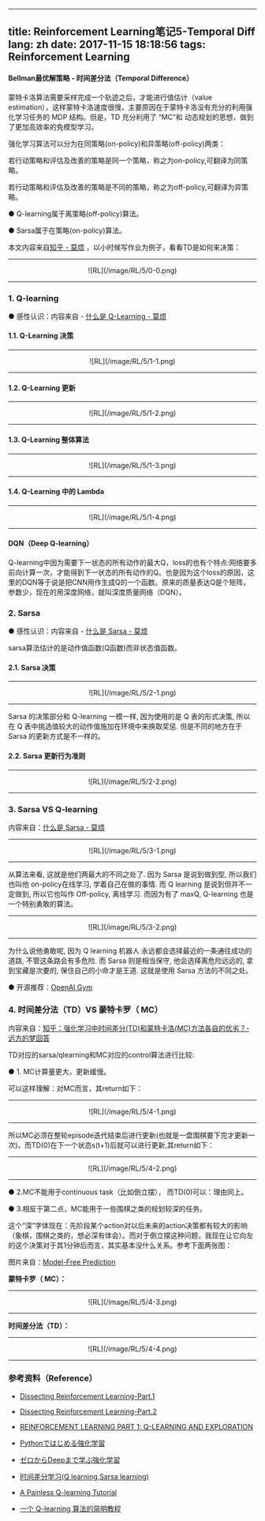 
---
title: Reinforcement Learning笔记5-Temporal Diff
lang: zh
date: 2017-11-15 18:18:56
tags: Reinforcement Learning
---

#### Bellman最优解策略 - 时间差分法（Temporal Difference）

蒙特卡洛算法需要采样完成一个轨迹之后，才能进行值估计（value estimation），这样蒙特卡洛速度很慢，主要原因在于蒙特卡洛没有充分的利用强化学习任务的 MDP 结构。但是，TD 充分利用了 “MC”和 动态规划的思想，做到了更加高效率的免模型学习。

强化学习算法可以分为在同策略(on-policy)和异策略(off-policy)两类：

若行动策略和评估及改善的策略是同一个策略，称之为on-policy,可翻译为同策略。

若行动策略和评估及改善的策略是不同的策略，称之为off-policy,可翻译为异策略。

● Q-learning属于离策略(off-policy)算法。

● Sarsa属于在策略(on-policy)算法。

本文内容来自[知乎 - 莫烦](https://zhuanlan.zhihu.com/morvan "Title") ，以小时候写作业为例子，看看TD是如何来决策：

-------------------------------------

<center>![RL](/image/RL/5/0-0.png)</center> 

-------------------------------------

### 1. Q-learning

● 感性认识：内容来自 - [什么是 Q-Learning - 莫烦](https://zhuanlan.zhihu.com/p/24808797 "Title") 

#### 1.1. Q-Learning 决策

-------------------------------------

<center>![RL](/image/RL/5/1-1.png)</center> 

-------------------------------------

#### 1.2. Q-Learning 更新

-------------------------------------

<center>![RL](/image/RL/5/1-2.png)</center> 

-------------------------------------

#### 1.3. Q-Learning 整体算法

-------------------------------------

<center>![RL](/image/RL/5/1-3.png)</center> 

-------------------------------------

#### 1.4. Q-Learning 中的 Lambda

-------------------------------------

<center>![RL](/image/RL/5/1-4.png)</center> 

-------------------------------------

#### DQN（Deep Q-learning） 

Q-learning中因为需要下一状态的所有动作的最大Q，loss的也有个特点:网络要多前向计算一次，才能得到下一状态的所有动作的Q。也是因为这个loss的原因，这里的DQN等于说是把CNN用作生成Q的一个函数。原来的质量表达Q是个矩阵，参数少，现在的用深度网络，就叫深度质量网络（DQN）。

### 2. Sarsa

● 感性认识：内容来自 - [什么是 Sarsa - 莫烦](https://zhuanlan.zhihu.com/p/24860793 "Title") 

sarsa算法估计的是动作值函数(Q函数)而非状态值函数。

#### 2.1. Sarsa 决策

-------------------------------------

<center>![RL](/image/RL/5/2-1.png)</center> 

-------------------------------------

Sarsa 的决策部分和 Q-learning 一模一样, 因为使用的是 Q 表的形式决策, 所以在 Q 表中挑选值较大的动作值施加在环境中来换取奖惩. 但是不同的地方在于 Sarsa 的更新方式是不一样的。

#### 2.2. Sarsa 更新行为准则

-------------------------------------

<center>![RL](/image/RL/5/2-2.png)</center> 

-------------------------------------

### 3. Sarsa VS Q-learning

内容来自：[什么是 Sarsa - 莫烦](https://zhuanlan.zhihu.com/p/24860793 "Title") 

-------------------------------------

<center>![RL](/image/RL/5/3-1.png)</center> 

-------------------------------------

从算法来看, 这就是他们两最大的不同之处了. 因为 Sarsa 是说到做到型, 所以我们也叫他 on-policy在线学习, 学着自己在做的事情. 而 Q learning 是说到但并不一定做到, 所以它也叫作 Off-policy, 离线学习. 而因为有了 maxQ, Q-learning 也是一个特别勇敢的算法。

-------------------------------------

<center>![RL](/image/RL/5/3-2.png)</center> 

-------------------------------------

为什么说他勇敢呢, 因为 Q learning 机器人 永远都会选择最近的一条通往成功的道路, 不管这条路会有多危险. 而 Sarsa 则是相当保守, 他会选择离危险远远的, 拿到宝藏是次要的, 保住自己的小命才是王道. 这就是使用 Sarsa 方法的不同之处。

● 开源推荐：[OpenAI Gym](https://github.com/openai/gym "Title") 

### 4. 时间差分法（TD）VS 蒙特卡罗（ MC）

内容来自：[知乎：强化学习中时间差分(TD)和蒙特卡洛(MC)方法各自的优劣？- 远方的梦回答](https://www.zhihu.com/question/62388365/answer/218012513 "Title") 

TD对应的sarsa/qlearning和MC对应的control算法进行比较:

● 1. MC计算量更大，更新缓慢。

可以这样理解：对MC而言，其return如下：

-------------------------------------

<center>![RL](/image/RL/5/4-1.png)</center> 

-------------------------------------

所以MC必须在整轮episode迭代结束后进行更新(也就是一盘围棋要下完才更新一次)，而TD(0)在下一个状态s(t+1)后就可以进行更新,其return如下：

-------------------------------------

<center>![RL](/image/RL/5/4-2.png)</center> 

-------------------------------------

● 2.MC不能用于continuous task（比如倒立摆）， 而TD(0)可以：理由同上。

● 3.相反于第二点，MC能用于一些围棋之类的规划较深的任务。

这个“深”字体现在：先阶段某个action对以后未来的action决策都有较大的影响（象棋，围棋之类的，想必深有体会）。而对于倒立摆这种问题，我现在让它向左的这个决策对于其1分钟后而言，其实基本没什么关系。参考下面两张图：


图片来自：[Model-Free Prediction](http://www0.cs.ucl.ac.uk/staff/d.silver/web/Teaching_files/MC-TD.pdf "Title") 

 **蒙特卡罗（ MC）：**
 
-------------------------------------

<center>![RL](/image/RL/5/4-3.png)</center> 

-------------------------------------

 **时间差分法（TD）：**

-------------------------------------

<center>![RL](/image/RL/5/4-4.png)</center> 

-------------------------------------


### 参考资料（Reference）

- [Dissecting Reinforcement Learning-Part.1](https://mpatacchiola.github.io/blog/2016/12/09/dissecting-reinforcement-learning.html "Title") 

- [Dissecting Reinforcement Learning-Part.2](https://mpatacchiola.github.io/blog/2017/01/15/dissecting-reinforcement-learning-2.html "Title") 

- [REINFORCEMENT LEARNING PART 1: Q-LEARNING AND EXPLORATION](https://studywolf.wordpress.com/2012/11/25/reinforcement-learning-q-learning-and-exploration/ "Title") 

- [Pythonではじめる強化学習](https://qiita.com/Hironsan/items/56f6c0b2f4cfd28dd906 "Title") 

- [ゼロからDeepまで学ぶ強化学習](https://qiita.com/icoxfog417/items/242439ecd1a477ece312 "Title") 

- [时间差分学习(Q learning,Sarsa learning)](http://www.cnblogs.com/jinxulin/p/5116332.html "Title") 

- [A Painless Q-learning Tutorial](http://mnemstudio.org/path-finding-q-learning-tutorial.htm "Title")

- [一个 Q-learning 算法的简明教程](http://blog.csdn.net/itplus/article/details/9361915 "Title")
